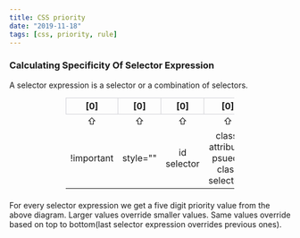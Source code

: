 ```yaml
---
title: CSS priority
date: "2019-11-18"
tags: [css, priority, rule]
---
```


<style>
  table {
    width: 60%;
    margin: auto;
  }
  th {
    border: solid 1px #d2d2d7;
    text-align: center;
    width: 20%;
  }
  td {
    text-align: center;
    border: 0 !important;
  }
  div .scrll {
    width: 100%;
    overflow: auto;
  }
</style>

### Calculating Specificity Of Selector Expression

A selector expression is a selector or a combination of selectors.

<div class="scrll">
<table>
  <thead>
    <tr>
      <th>[0]</th>
      <th>[0]</th>
      <th>[0]</th>
      <th>[0]</th>
      <th>[0]</th>
    </tr>
  </thead>
  <tbody>
    <tr>
      <td>⇧</td>
      <td>⇧</td>
      <td>⇧</td>
      <td>⇧</td>
      <td>⇧</td>
    </tr>
    <tr>
      <td>!important</td>
      <td>style=""</td>
      <td>id selector</td>
      <td>class, attribute, psuedo class selectors</td>
      <td>type selector and psuedo element</td>
    </tr>
  </tbody>
</table>
</div>
<p style="margin: 1.5em 0;">For every selector expression we get a five digit priority value from the above diagram. Larger values override smaller values. Same values override based on top to bottom(last selector expression overrides previous ones).</p>

